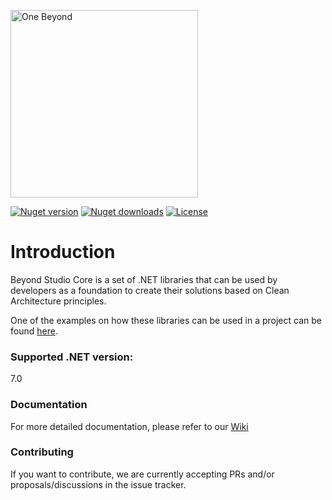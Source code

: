 <p>
  <a href="https://one-beyond.com">
    <img src="Logo.png" width="300" alt="One Beyond" />
  </a>
</p>

[![Nuget version](https://img.shields.io/nuget/v/OneBeyond.Studio.Crosscuts?style=plastic)](https://www.nuget.org/packages/OneBeyond.Studio.Crosscuts)
[![Nuget downloads](https://img.shields.io/nuget/dt/OneBeyond.Studio.Crosscuts?style=plastic)](https://www.nuget.org/packages/OneBeyond.Studio.Crosscuts)
[![License](https://img.shields.io/github/license/OneBeyond/onebeyond-studio-core?style=plastic)](LICENSE)

# Introduction
Beyond Studio Core is a set of .NET libraries that can be used by developers as a foundation to create their solutions based on Clean Architecture principles.

One of the examples on how these libraries can be used in a project can be found [here](https://github.com/onebeyond/onebeyond-studio-obelisk).

### Supported .NET version:

7.0

### Documentation

For more detailed documentation, please refer to our [Wiki](https://github.com/onebeyond/onebeyond-studio-core/wiki)

### Contributing

If you want to contribute, we are currently accepting PRs and/or proposals/discussions in the issue tracker.
